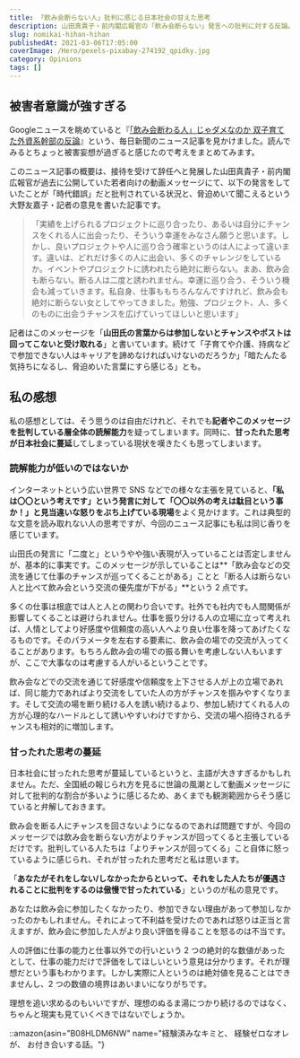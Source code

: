 ```yaml
---
title: 「飲み会断らない人」批判に感じる日本社会の甘えた思考
description: 山田真貴子・前内閣広報官の「飲み会断らない」発言への批判に対する反論。飲み会参加者が評価されることへの批判は的外れであり、現実を見ずに理想論に逃げる甘えた思考の問題点を指摘。
slug: nomikai-hihan-hihan
publishedAt: 2021-03-06T17:05:00
coverImage: /Hero/pexels-pixabay-274192_qpidky.jpg
category: Opinions
tags: []
---
```


## 被害者意識が強すぎる

Googleニュースを眺めていると『[「飲み会断わる人」じゃダメなのか 双子育てた外資系幹部の反論](https://mainichi.jp/articles/20210305/k00/00m/040/350000c)』という、毎日新聞のニュース記事を見かけました。読んでみるとちょっと被害妄想が過ぎると感じたので考えをまとめてみます。

このニュース記事の概要は、接待を受けて辞任へと発展した山田真貴子・前内閣広報官が過去に公開していた若者向けの動画メッセージにて、以下の発言をしていたことが「時代錯誤」だと批判されている状況と、脅迫めいて聞こえるという大野友嘉子・記者の意見を書いた記事です。

> 「実績を上げられるプロジェクトに巡り合ったり、あるいは自分にチャンスをくれる人に出会ったり、そういう幸運をみなさん願うと思います。しかし、良いプロジェクトや人に巡り合う確率というのは人によって違います。違いは、どれだけ多くの人に出会い、多くのチャレンジをしているか。イベントやプロジェクトに誘われたら絶対に断らない。まあ、飲み会も断らない。断る人は二度と誘われません。幸運に巡り合う、そういう機会も減っていきます。私自身、仕事ももちろんなんですけれど、飲み会も絶対に断らない女としてやってきました。勉強、プロジェクト、人、多くのものに出会うチャンスを広げていってほしいと思います」

記者はこのメッセージを「**山田氏の言葉からは参加しないとチャンスやポストは回ってこないと受け取れる**」と書いています。続けて「子育てや介護、持病などで参加できない人はキャリアを諦めなければいけないのだろうか」「暗たんたる気持ちになるし、脅迫めいた言葉にすら感じる」とも。

## 私の感想

私の感想としては、そう思うのは自由だけれど、それでも**記者やこのメッセージを批判している層全体の読解能力**を疑ってしまいます。同時に、**甘ったれた思考が日本社会に蔓延**してしまっている現状を嘆きたくも思ってしまいます。

### 読解能力が低いのではないか

インターネットという広い世界で SNS などでの様々な主張を見ていると、**「私は〇〇という考えです」という発言に対して「〇〇以外の考えは駄目という事か！」と見当違いな怒りをぶち上げている現場**をよく見かけます。これは典型的な文意を読み取れない人の思考ですが、今回のニュース記事にも私は同じ香りを感じています。

山田氏の発言に「二度と」というやや強い表現が入っていることは否定しませんが、基本的に事実です。このメッセージが示していることは**「飲み会などの交流を通じて仕事のチャンスが巡ってくることがある」ことと「断る人は断らない人と比べて飲み会という交流の優先度が下がる」**という 2 点です。

多くの仕事は根底では人と人との関わり合いです。社外でも社内でも人間関係が影響してくることは避けられません。仕事を振り分ける人の立場に立って考えれば、人情としてより好感度や信頼度の高い人へより良い仕事を降ってあげたくなるものです。そのパラメータを左右する要素に、飲み会の場での交流が入ってくることがあります。もちろん飲み会の場での振る舞いを考慮しない人もいますが、ここで大事なのは考慮する人がいるということです。

飲み会などでの交流を通じて好感度や信頼度を上下させる人が上の立場であれば、同じ能力であればより交流をしていた人の方がチャンスを掴みやすくなります。そして交流の場を断り続ける人を誘い続けるより、参加し続けてくれる人の方が心理的なハードルとして誘いやすいわけですから、交流の場へ招待されるチャンスも相対的に増加します。

### 甘ったれた思考の蔓延

日本社会に甘ったれた思考が蔓延しているというと、主語が大きすぎるかもしれません。ただ、全国紙の報じられ方を見るに世論の風潮として動画メッセージに対して批判的な割合が多いように感じるため、あくまでも観測範囲からそう感じていると弁解しておきます。

飲み会を断る人にチャンスを回さないようになるのであれば問題ですが、今回のメッセージでは飲み会を断らない方がよりチャンスが回ってくると主張しているだけです。批判している人たちは「よりチャンスが回ってくる」こと自体に怒っているように感じられ、それが甘ったれた思考だと私は思います。

「**あなたがそれをしない/しなかったからといって、それをした人たちが優遇されることに批判をするのは傲慢で甘ったれている**」というのが私の意見です。

あなたは飲み会に参加したくなかったり、参加できない理由があって参加しなかったのかもしれません。それによって不利益を受けたのであれば怒りは正当と言えますが、飲み会に参加した人がより良い評価を得ることを怒るのは不当です。

人の評価に仕事の能力と仕事以外での行いという 2 つの絶対的な数値があったとして、仕事の能力だけで評価をしてほしいという意見は分かります。それが理想だという事もわかります。しかし実際に人というのは絶対値を見ることはできませんし、2 つの数値の境界はあいまいになりがちです。

理想を追い求めるのもいいですが、理想のぬるま湯につかり続けるのではなく、ちゃんと現実も見ていくべきではないでしょうか。

::amazon{asin="B08HLDM6NW" name="経験済みなキミと、 経験ゼロなオレが、 お付き合いする話。"}
